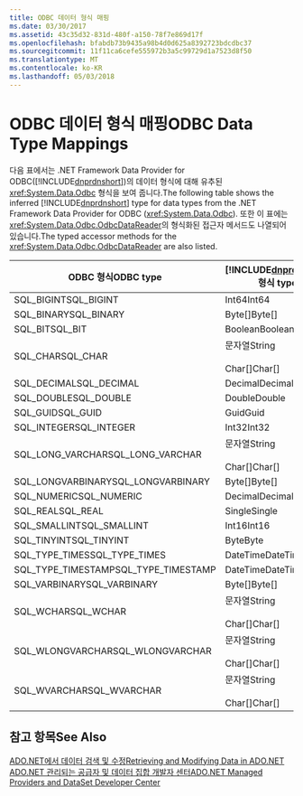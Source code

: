 ```yaml
---
title: ODBC 데이터 형식 매핑
ms.date: 03/30/2017
ms.assetid: 43c35d32-831d-480f-a150-78f7e869d17f
ms.openlocfilehash: bfabdb73b9435a98b4d0d625a8392723bdcdbc37
ms.sourcegitcommit: 11f11ca6cefe555972b3a5c99729d1a7523d8f50
ms.translationtype: MT
ms.contentlocale: ko-KR
ms.lasthandoff: 05/03/2018
---
```

# <a name="odbc-data-type-mappings"></a><span data-ttu-id="f3f96-102">ODBC 데이터 형식 매핑</span><span class="sxs-lookup"><span data-stu-id="f3f96-102">ODBC Data Type Mappings</span></span>
<span data-ttu-id="f3f96-103">다음 표에서는 .NET Framework Data Provider for ODBC([!INCLUDE[dnprdnshort](../../../../includes/dnprdnshort-md.md)])의 데이터 형식에 대해 유추된 <xref:System.Data.Odbc> 형식을 보여 줍니다.</span><span class="sxs-lookup"><span data-stu-id="f3f96-103">The following table shows the inferred [!INCLUDE[dnprdnshort](../../../../includes/dnprdnshort-md.md)] type for data types from the .NET Framework Data Provider for ODBC (<xref:System.Data.Odbc>).</span></span> <span data-ttu-id="f3f96-104">또한 이 표에는 <xref:System.Data.Odbc.OdbcDataReader>의 형식화된 접근자 메서드도 나열되어 있습니다.</span><span class="sxs-lookup"><span data-stu-id="f3f96-104">The typed accessor methods for the <xref:System.Data.Odbc.OdbcDataReader> are also listed.</span></span>  
  
|<span data-ttu-id="f3f96-105">ODBC 형식</span><span class="sxs-lookup"><span data-stu-id="f3f96-105">ODBC type</span></span>|[!INCLUDE[dnprdnshort](../../../../includes/dnprdnshort-md.md)]<span data-ttu-id="f3f96-106"> 형식</span><span class="sxs-lookup"><span data-stu-id="f3f96-106"> type</span></span>|[!INCLUDE[dnprdnshort](../../../../includes/dnprdnshort-md.md)]<span data-ttu-id="f3f96-107">의 형식화된 접근자</span><span class="sxs-lookup"><span data-stu-id="f3f96-107"> typed accessor</span></span>|  
|---------------|----------------------------------------------------------------------|--------------------------------------------------------------------------------|  
|<span data-ttu-id="f3f96-108">SQL_BIGINT</span><span class="sxs-lookup"><span data-stu-id="f3f96-108">SQL_BIGINT</span></span>|<span data-ttu-id="f3f96-109">Int64</span><span class="sxs-lookup"><span data-stu-id="f3f96-109">Int64</span></span>|<span data-ttu-id="f3f96-110">GetInt64()</span><span class="sxs-lookup"><span data-stu-id="f3f96-110">GetInt64()</span></span>|  
|<span data-ttu-id="f3f96-111">SQL_BINARY</span><span class="sxs-lookup"><span data-stu-id="f3f96-111">SQL_BINARY</span></span>|<span data-ttu-id="f3f96-112">Byte[]</span><span class="sxs-lookup"><span data-stu-id="f3f96-112">Byte[]</span></span>|<span data-ttu-id="f3f96-113">GetBytes()</span><span class="sxs-lookup"><span data-stu-id="f3f96-113">GetBytes()</span></span>|  
|<span data-ttu-id="f3f96-114">SQL_BIT</span><span class="sxs-lookup"><span data-stu-id="f3f96-114">SQL_BIT</span></span>|<span data-ttu-id="f3f96-115">Boolean</span><span class="sxs-lookup"><span data-stu-id="f3f96-115">Boolean</span></span>|<span data-ttu-id="f3f96-116">GetBoolean()</span><span class="sxs-lookup"><span data-stu-id="f3f96-116">GetBoolean()</span></span>|  
|<span data-ttu-id="f3f96-117">SQL_CHAR</span><span class="sxs-lookup"><span data-stu-id="f3f96-117">SQL_CHAR</span></span>|<span data-ttu-id="f3f96-118">문자열</span><span class="sxs-lookup"><span data-stu-id="f3f96-118">String</span></span><br /><br /> <span data-ttu-id="f3f96-119">Char[]</span><span class="sxs-lookup"><span data-stu-id="f3f96-119">Char[]</span></span>|<span data-ttu-id="f3f96-120">GetString()</span><span class="sxs-lookup"><span data-stu-id="f3f96-120">GetString()</span></span><br /><br /> <span data-ttu-id="f3f96-121">GetChars()</span><span class="sxs-lookup"><span data-stu-id="f3f96-121">GetChars()</span></span>|  
|<span data-ttu-id="f3f96-122">SQL_DECIMAL</span><span class="sxs-lookup"><span data-stu-id="f3f96-122">SQL_DECIMAL</span></span>|<span data-ttu-id="f3f96-123">Decimal</span><span class="sxs-lookup"><span data-stu-id="f3f96-123">Decimal</span></span>|<span data-ttu-id="f3f96-124">GetDecimal()</span><span class="sxs-lookup"><span data-stu-id="f3f96-124">GetDecimal()</span></span>|  
|<span data-ttu-id="f3f96-125">SQL_DOUBLE</span><span class="sxs-lookup"><span data-stu-id="f3f96-125">SQL_DOUBLE</span></span>|<span data-ttu-id="f3f96-126">Double</span><span class="sxs-lookup"><span data-stu-id="f3f96-126">Double</span></span>|<span data-ttu-id="f3f96-127">GetDouble()</span><span class="sxs-lookup"><span data-stu-id="f3f96-127">GetDouble()</span></span>|  
|<span data-ttu-id="f3f96-128">SQL_GUID</span><span class="sxs-lookup"><span data-stu-id="f3f96-128">SQL_GUID</span></span>|<span data-ttu-id="f3f96-129">Guid</span><span class="sxs-lookup"><span data-stu-id="f3f96-129">Guid</span></span>|<span data-ttu-id="f3f96-130">GetGuid()</span><span class="sxs-lookup"><span data-stu-id="f3f96-130">GetGuid()</span></span>|  
|<span data-ttu-id="f3f96-131">SQL_INTEGER</span><span class="sxs-lookup"><span data-stu-id="f3f96-131">SQL_INTEGER</span></span>|<span data-ttu-id="f3f96-132">Int32</span><span class="sxs-lookup"><span data-stu-id="f3f96-132">Int32</span></span>|<span data-ttu-id="f3f96-133">GetInt32()</span><span class="sxs-lookup"><span data-stu-id="f3f96-133">GetInt32()</span></span>|  
|<span data-ttu-id="f3f96-134">SQL_LONG_VARCHAR</span><span class="sxs-lookup"><span data-stu-id="f3f96-134">SQL_LONG_VARCHAR</span></span>|<span data-ttu-id="f3f96-135">문자열</span><span class="sxs-lookup"><span data-stu-id="f3f96-135">String</span></span><br /><br /> <span data-ttu-id="f3f96-136">Char[]</span><span class="sxs-lookup"><span data-stu-id="f3f96-136">Char[]</span></span>|<span data-ttu-id="f3f96-137">GetString()</span><span class="sxs-lookup"><span data-stu-id="f3f96-137">GetString()</span></span><br /><br /> <span data-ttu-id="f3f96-138">GetChars()</span><span class="sxs-lookup"><span data-stu-id="f3f96-138">GetChars()</span></span>|  
|<span data-ttu-id="f3f96-139">SQL_LONGVARBINARY</span><span class="sxs-lookup"><span data-stu-id="f3f96-139">SQL_LONGVARBINARY</span></span>|<span data-ttu-id="f3f96-140">Byte[]</span><span class="sxs-lookup"><span data-stu-id="f3f96-140">Byte[]</span></span>|<span data-ttu-id="f3f96-141">GetBytes()</span><span class="sxs-lookup"><span data-stu-id="f3f96-141">GetBytes()</span></span>|  
|<span data-ttu-id="f3f96-142">SQL_NUMERIC</span><span class="sxs-lookup"><span data-stu-id="f3f96-142">SQL_NUMERIC</span></span>|<span data-ttu-id="f3f96-143">Decimal</span><span class="sxs-lookup"><span data-stu-id="f3f96-143">Decimal</span></span>|<span data-ttu-id="f3f96-144">GetDecimal()</span><span class="sxs-lookup"><span data-stu-id="f3f96-144">GetDecimal()</span></span>|  
|<span data-ttu-id="f3f96-145">SQL_REAL</span><span class="sxs-lookup"><span data-stu-id="f3f96-145">SQL_REAL</span></span>|<span data-ttu-id="f3f96-146">Single</span><span class="sxs-lookup"><span data-stu-id="f3f96-146">Single</span></span>|<span data-ttu-id="f3f96-147">GetFloat()</span><span class="sxs-lookup"><span data-stu-id="f3f96-147">GetFloat()</span></span>|  
|<span data-ttu-id="f3f96-148">SQL_SMALLINT</span><span class="sxs-lookup"><span data-stu-id="f3f96-148">SQL_SMALLINT</span></span>|<span data-ttu-id="f3f96-149">Int16</span><span class="sxs-lookup"><span data-stu-id="f3f96-149">Int16</span></span>|<span data-ttu-id="f3f96-150">GetInt16()</span><span class="sxs-lookup"><span data-stu-id="f3f96-150">GetInt16()</span></span>|  
|<span data-ttu-id="f3f96-151">SQL_TINYINT</span><span class="sxs-lookup"><span data-stu-id="f3f96-151">SQL_TINYINT</span></span>|<span data-ttu-id="f3f96-152">Byte</span><span class="sxs-lookup"><span data-stu-id="f3f96-152">Byte</span></span>|<span data-ttu-id="f3f96-153">GetByte()</span><span class="sxs-lookup"><span data-stu-id="f3f96-153">GetByte()</span></span>|  
|<span data-ttu-id="f3f96-154">SQL_TYPE_TIMES</span><span class="sxs-lookup"><span data-stu-id="f3f96-154">SQL_TYPE_TIMES</span></span>|<span data-ttu-id="f3f96-155">DateTime</span><span class="sxs-lookup"><span data-stu-id="f3f96-155">DateTime</span></span>|<span data-ttu-id="f3f96-156">GetDateTime()</span><span class="sxs-lookup"><span data-stu-id="f3f96-156">GetDateTime()</span></span>|  
|<span data-ttu-id="f3f96-157">SQL_TYPE_TIMESTAMP</span><span class="sxs-lookup"><span data-stu-id="f3f96-157">SQL_TYPE_TIMESTAMP</span></span>|<span data-ttu-id="f3f96-158">DateTime</span><span class="sxs-lookup"><span data-stu-id="f3f96-158">DateTime</span></span>|<span data-ttu-id="f3f96-159">GetDateTime()</span><span class="sxs-lookup"><span data-stu-id="f3f96-159">GetDateTime()</span></span>|  
|<span data-ttu-id="f3f96-160">SQL_VARBINARY</span><span class="sxs-lookup"><span data-stu-id="f3f96-160">SQL_VARBINARY</span></span>|<span data-ttu-id="f3f96-161">Byte[]</span><span class="sxs-lookup"><span data-stu-id="f3f96-161">Byte[]</span></span>|<span data-ttu-id="f3f96-162">GetBytes()</span><span class="sxs-lookup"><span data-stu-id="f3f96-162">GetBytes()</span></span>|  
|<span data-ttu-id="f3f96-163">SQL_WCHAR</span><span class="sxs-lookup"><span data-stu-id="f3f96-163">SQL_WCHAR</span></span>|<span data-ttu-id="f3f96-164">문자열</span><span class="sxs-lookup"><span data-stu-id="f3f96-164">String</span></span><br /><br /> <span data-ttu-id="f3f96-165">Char[]</span><span class="sxs-lookup"><span data-stu-id="f3f96-165">Char[]</span></span>|<span data-ttu-id="f3f96-166">GetString()</span><span class="sxs-lookup"><span data-stu-id="f3f96-166">GetString()</span></span><br /><br /> <span data-ttu-id="f3f96-167">GetChars()</span><span class="sxs-lookup"><span data-stu-id="f3f96-167">GetChars()</span></span>|  
|<span data-ttu-id="f3f96-168">SQL_WLONGVARCHAR</span><span class="sxs-lookup"><span data-stu-id="f3f96-168">SQL_WLONGVARCHAR</span></span>|<span data-ttu-id="f3f96-169">문자열</span><span class="sxs-lookup"><span data-stu-id="f3f96-169">String</span></span><br /><br /> <span data-ttu-id="f3f96-170">Char[]</span><span class="sxs-lookup"><span data-stu-id="f3f96-170">Char[]</span></span>|<span data-ttu-id="f3f96-171">GetString()</span><span class="sxs-lookup"><span data-stu-id="f3f96-171">GetString()</span></span><br /><br /> <span data-ttu-id="f3f96-172">GetChars()</span><span class="sxs-lookup"><span data-stu-id="f3f96-172">GetChars()</span></span>|  
|<span data-ttu-id="f3f96-173">SQL_WVARCHAR</span><span class="sxs-lookup"><span data-stu-id="f3f96-173">SQL_WVARCHAR</span></span>|<span data-ttu-id="f3f96-174">문자열</span><span class="sxs-lookup"><span data-stu-id="f3f96-174">String</span></span><br /><br /> <span data-ttu-id="f3f96-175">Char[]</span><span class="sxs-lookup"><span data-stu-id="f3f96-175">Char[]</span></span>|<span data-ttu-id="f3f96-176">GetString()</span><span class="sxs-lookup"><span data-stu-id="f3f96-176">GetString()</span></span><br /><br /> <span data-ttu-id="f3f96-177">GetChars()</span><span class="sxs-lookup"><span data-stu-id="f3f96-177">GetChars()</span></span>|  
  
## <a name="see-also"></a><span data-ttu-id="f3f96-178">참고 항목</span><span class="sxs-lookup"><span data-stu-id="f3f96-178">See Also</span></span>  
 [<span data-ttu-id="f3f96-179">ADO.NET에서 데이터 검색 및 수정</span><span class="sxs-lookup"><span data-stu-id="f3f96-179">Retrieving and Modifying Data in ADO.NET</span></span>](../../../../docs/framework/data/adonet/retrieving-and-modifying-data.md)  
 [<span data-ttu-id="f3f96-180">ADO.NET 관리되는 공급자 및 데이터 집합 개발자 센터</span><span class="sxs-lookup"><span data-stu-id="f3f96-180">ADO.NET Managed Providers and DataSet Developer Center</span></span>](http://go.microsoft.com/fwlink/?LinkId=217917)

